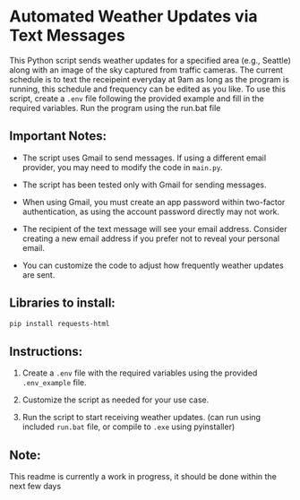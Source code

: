 
# Automated Weather Updates via Text Messages

This Python script sends weather updates for a specified area (e.g., Seattle) along with an image of the sky captured from traffic cameras. 
The current schedule is to text the receipeint everyday at 9am as long as the program is running, this schedule and frequency can be edited as you like.
To use this script, create a `.env` file following the provided example and fill in the required variables. Run the program using the run.bat file





## Important Notes:

- The script uses Gmail to send messages. If using a different email provider, you may need to modify the code in `main.py`.
  
- The script has been tested only with Gmail for sending messages.

- When using Gmail, you must create an app password within two-factor authentication, as using the account password directly may not work.

- The recipient of the text message will see your email address. Consider creating a new email address if you prefer not to reveal your personal email.

- You can customize the code to adjust how frequently weather updates are sent.

##  Libraries to install:

```bash
pip install requests-html
```


## Instructions:

1. Create a `.env` file with the required variables using the provided `.env_example` file.

2. Customize the script as needed for your use case.

3. Run the script to start receiving weather updates. (can run using included `run.bat` file, or compile to `.exe` using pyinstaller)

## Note:

This readme is currently a work in progress, it should be done within the next few days


